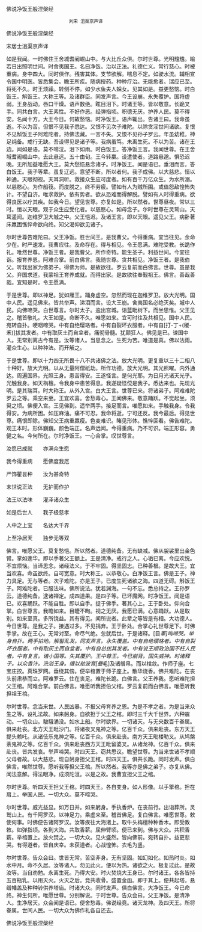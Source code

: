   佛说净饭王般涅槃经  

                        　　刘宋 沮渠京声译  

佛说净饭王般涅槃经  

宋居士沮渠京声译  

如是我闻。一时佛住王舍城耆阇崛山中。与大比丘众俱。尔时世尊。光明韑韑。喻若日出照明世间。时舍夷国王。名曰净饭。治以正法。礼德仁义。常行慈心。时被重病。身中四大。同时俱作。残害其体。支节欲解。喘息不定。如驶水流。辅相宣令国中明医。皆悉集会。瞻王所疾。随病授药。种种疗治。无能愈者。瑞应已至。将死不久。时王烦躁。转侧不停。如少水鱼夫人婇女。见其如是。益更愁恼。时白饭王。斛饭王。大称王等。及诸群臣。同发声言。今王设崩。永失覆护。国将虚弱。王身战动。唇口干燥。语声数绝。眩目泪下。时诸王等。皆以敬意。长跪叉手。同共白言。大王素性。不好作恶。经弹指顷。积德无厌。护养人民。莫不得安。名闻十方。大王今日。何故愁恼。时净饭王。语声辄出。告诸王曰。我命虽逝。不以为苦。但恨不见我子悉达。又恨不见次子难陀。以除贪淫世间诸欲。复恨不见斛饭王子阿难陀者。持佛法藏。一言不失。又恨不见孙子罗云。年虽幼稚。神足纯备。戒行无缺。吾设得见是诸子等。我病虽笃。未离生死。不以为苦。诸在王边。闻如是语。莫不啼泣。泪下如雨。时白饭王。答净饭王言。我闻世尊。在王舍城耆阇崛山中。去此悬远。五十由旬。王今转羸。设遣使者。道路悬邈。惧恐迟晚。无所加益唯愿大王。莫大愁悒悬念诸子。时净饭王。闻是语已。垂泪而言。答白饭王。我子等辈。虽复辽远。意望不断。所以者何。我子成佛。以大慈悲。恒以神通。天眼彻视。天耳洞听。救接众生应可度者。如有百千万亿众生。为水所溺。以慈愍心。为作船筏。而度脱之。终不劳疲。譬如有人为贼所围。或值怨敌惶怖失计。不望自济。唯求救护。依有势者。欲从恐难而得解脱。譬如有人时得重病。欲得良医以疗其疾。如我今日。望见世尊。亦复如是。所以然者。世尊昼夜。常以三时。恒以天眼。观于众生应受化者。以慈愍心。如母念子。尔时世尊在灵鹫山。天耳遥闻。迦维罗卫大城之中。父王悒迟。及诸王言。即以天眼。遥见父王。病卧著床羸困憔悴命欲向终。知父渴仰欲见诸子。  

尔时世尊告难陀曰。父王净饭。胜世间王。是我曹父。今得重病。宜当往见。余命少在。时严速发。我曹应往。及命存在。得与相见。令王愿满。难陀受教。长跪作礼。唯然世尊。净饭王者。是我曹父。所作奇特。能生圣子。利益世间。今宜往诣。报育养恩。阿难合掌。前白佛言。我随世尊。贪共相见。净饭王者。是我伯父。听我出家为佛弟子。得佛为师。是故欲往。罗云复前而白佛言。世尊。虽是我父。弃国求道。我蒙祖王育养成就。而得出家。是故欲往奉觐祖王。佛言。善哉善哉。宜知是时。令王愿满。  

于是世尊。即以神足。犹如雁王。踊身虚空。忽然而现在迦维罗卫。放大光明。国中人民。遥见佛来。皆共举声。涕泪而言。设大王崩。舍夷国名必绝灭矣。城中人民。向佛啼哭。白世尊言。尔时太子。逾出宫城。诣蓝毗树下。而坐思惟。父王见之。稽首敬礼。大王如是。命断不久。唯愿如来。宜可时往及共相见。国中人民。宛转自扑。哽咽啼哭。中有自绝璎珞者。中有自裂坏衣服者。中有自[打-丁+(稯-禾)]拔其发者。中有取灰土而自坌者。痛彻骨髓。犹颠狂人。佛见是已。谏国中人。无常别离古今有是。汝等诸人。当思念之。生死为苦。唯道是真。佛以法雨。灌众生心。以种种法。而开解之。  

于是世尊。即以十力四无所畏十八不共诸佛之法。放大光明。更复重以三十二相八十种好。放大光明。以从无量阿僧祇劫。所作功德。放大光明。其光照曜。内外通达。周遍国界。光照王身。患苦得安。王遂怪言。是何光耶。为日月光诸天光乎。光触我身。如天栴檀。令我身中患苦得息。我遂疑怪傥是我子。悉达来也。先现光明。是其瑞耳。时大称王。从外入宫。白大王言。世尊已来。将诸弟子。阿难难陀罗云之等。乘空来至。王宜欢喜。舍愁毒心。王闻佛来。敬意踊跃。不觉起坐。须臾之顷。佛便入宫。王见佛到。遥举两手。接足而言。唯愿如来。手触我身。令我得安。为病所困。如压麻油。痛不可忍。我命将逝。宁可还反。我今最后。得见世尊。痛恨即除。佛知父王病重羸瘦。色变难识。睹见形体。憔悴叵看。佛告难陀。观王本时。形体巍巍。颜色端正。名声远闻。今得重病。乃不可识。端正形容。勇健之名。今何所在。尔时净饭王。一心合掌。叹世尊言。  

汝愿已成就　　亦满众生愿  

我今得重病　　愿佛度我厄  

严饰瞿昙种　　汝为甚奇特  

末世说正法　　无护而作护  

法王以法味　　灌泽诸众生  

如是后世人　　我子极慈孝  

人中之上宝　　名达大千界  

上至净居天　　独步无等双  

佛言。唯愿父王。莫复愁悒。所以然者。道德纯备。无有缺减。佛从袈裟里出金色臂。掌如莲华。即以手著父王额上。王是清净。戒行之人。心垢已离。今应欢悦。不宜烦恼。当谛思念。诸经法义。于不牢固。得坚固志。已种善根。是故大王。宜当欢喜。命虽欲终。自可宽意。时大称王。以恭敬心。白净饭王言。佛是王子。神力具足。无与等者。次子难陀。亦是王子。已度生死诸欲之海。四道无碍。斛饭王子。阿难陀者。已服法味。佛所说法。犹若渊海。一句不忘。悉总持之。王孙罗云。道德纯备。逮诸禅定。成四道果。是四子等。已坏魔网。时净饭王。闻是语已。欢喜踊跃。不能自胜。即以自手。捉于佛手。著其心上。王于卧处。仰向合掌。白世尊言。我瞻如来。目睫不眴。视之无厌。我愿已满。心意踊跃。从是取别。如来至真。多所饶益。其有得见。闻所说者。此辈之等皆是有相。大功德人。今日世尊。是我之子。接遇过多。不见捐弃。王于卧处。合掌心礼世尊足下。时佛手掌。故在王心。无常对至。命尽气绝。忽就后世。于是诸释。[目*睪]啕啼哭。举身自扑。两手拍地。解髻乱发。同发声言。永失覆盖。中有自绝璎珞者。中有自裂坏衣服者。中有取灰土而自坌者。中有自总拔其发者。中有说王顺政治国不枉人民者。中有复言。诸小国等。失其覆护。王中尊王。今已崩背。国失威神。时诸释子。以众香汁。洗浴王身。缠以劫波育[疊*毛]及诸缯帛。而以棺敛。作师子座。七宝庄挍。真珠罗网。垂绕其傍。便举棺置于师子座上。散华烧香。佛共难陀。在丧头前肃恭而立。阿难罗云。住在丧足。难陀长跪。白佛言。父王养我。愿听难陀担父王棺。阿难合掌。前白佛言。唯愿听我担伯父棺。罗云复前而白佛言。唯愿听我担祖王棺。  

尔时世尊。念当来世。人民凶暴。不报父母育养之恩。为是不孝之者。为是当来众生之等。设礼法故。如来躬身。自欲担于父王之棺。即时三千大千世界。六种震动。一切众山。駊騀涌没。如水上船。尔时欲界。一切诸天。与无央数百千眷属。俱来赴丧。北方天王毗沙门。将诸夜叉鬼神之等。亿百千众。俱来赴丧。东方天王提头赖吒。从诸伎乐鬼神之等。亿百千众。俱来赴丧。南方天王毗楼勒叉。从鸠槃荼鬼神之等。亿百千众。俱来赴丧西方天王毗留婆叉。从诸龙神。亿百千众。俱来赴丧。皆共发哀。举声啼哭。时四天王。窃共思议。瞻望世尊。为当来世诸不孝顺父母者故。以大慈悲。现自躬身担父王棺。时四天王。俱共长跪。同时发声。俱白佛言。唯然世尊。愿听我等担父王棺。所以然者。我等亦是佛之弟子。亦复从佛。闻法意解。得法眼净。成须陀洹。以是之故。我曹宜担父王之棺。  

尔时世尊。听四天王担父王棺。时四天王。各自变身。如人形像。以手擎棺。担在肩上。举国人民。一切大众。莫不啼哭。  

尔时世尊。威光益显。如万日并。如来躬身。手执香炉。在丧前行。出诣葬所。灵鹫山上。有千阿罗汉。以神足力。乘虚来至。稽首佛足。复白佛言。唯愿世尊。敕使何事。时佛便告诸阿罗汉。汝等疾往大海渚上。取牛头栴檀种种香木。即受教敕。如弹指顷。各到大海。共取香薪。屈伸臂顷。便已来到。佛与大众。共积香薪。举棺置上。放火焚之。一切大众。见火盛然。皆向佛前。宛转自扑。益更悲哭。有得道者。皆自庆幸。未获道者。心战惶怖。衣毛为竖。  

尔时世尊。告众会曰。世皆无常。苦空非身。无有坚固。如幻如化。如热时炎。如水中月。命不久居。汝等诸人。勿见此火。便以为热。诸欲之火。极复过此。是故汝等。当自劝勉。永离生死。乃得大安。时火焚烧大王身已。尔时诸王。各各皆持五百瓶乳。以用灭火。火灭之后。竞共收骨。盛置金函。即于其上。便共起塔。悬缯幡盖及种种铃供养塔庙。时诸大众。同时发声。俱白佛言。大净饭王。今已命终。神生何所。唯愿世尊。分别解说。于时世尊。告众会曰。父王净饭。是清净人。生净居天。众会闻是语已。便舍愁毒。佛说经竟。诸天龙神。及四天王。所将眷属。世间人民。一切大众为佛作礼各自还去。  

佛说净饭王般涅槃经  
